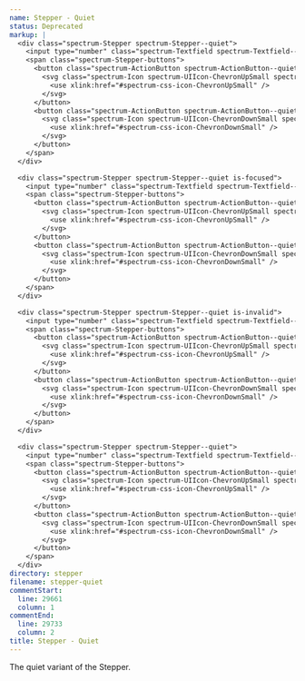 ```yaml
---
name: Stepper - Quiet
status: Deprecated
markup: |
  <div class="spectrum-Stepper spectrum-Stepper--quiet">
    <input type="number" class="spectrum-Textfield spectrum-Textfield--quiet spectrum-Stepper-input" placeholder="Enter a number" min="-2" max="2" step="0.5">
    <span class="spectrum-Stepper-buttons">
      <button class="spectrum-ActionButton spectrum-ActionButton--quiet spectrum-Stepper-stepUp" tabindex="-1">
        <svg class="spectrum-Icon spectrum-UIIcon-ChevronUpSmall spectrum-Stepper-stepUpIcon" focusable="false" aria-hidden="true">
          <use xlink:href="#spectrum-css-icon-ChevronUpSmall" />
        </svg>
      </button>
      <button class="spectrum-ActionButton spectrum-ActionButton--quiet spectrum-Stepper-stepDown" tabindex="-1">
        <svg class="spectrum-Icon spectrum-UIIcon-ChevronDownSmall spectrum-Stepper-stepDownIcon" focusable="false" aria-hidden="true">
          <use xlink:href="#spectrum-css-icon-ChevronDownSmall" />
        </svg>
      </button>
    </span>
  </div>

  <div class="spectrum-Stepper spectrum-Stepper--quiet is-focused">
    <input type="number" class="spectrum-Textfield spectrum-Textfield--quiet spectrum-Stepper-input" placeholder="Enter a number" min="-2" max="2" step="0.5">
    <span class="spectrum-Stepper-buttons">
      <button class="spectrum-ActionButton spectrum-ActionButton--quiet spectrum-Stepper-stepUp" tabindex="-1">
        <svg class="spectrum-Icon spectrum-UIIcon-ChevronUpSmall spectrum-Stepper-stepUpIcon" focusable="false" aria-hidden="true">
          <use xlink:href="#spectrum-css-icon-ChevronUpSmall" />
        </svg>
      </button>
      <button class="spectrum-ActionButton spectrum-ActionButton--quiet spectrum-Stepper-stepDown" tabindex="-1">
        <svg class="spectrum-Icon spectrum-UIIcon-ChevronDownSmall spectrum-Stepper-stepDownIcon" focusable="false" aria-hidden="true">
          <use xlink:href="#spectrum-css-icon-ChevronDownSmall" />
        </svg>
      </button>
    </span>
  </div>

  <div class="spectrum-Stepper spectrum-Stepper--quiet is-invalid">
    <input type="number" class="spectrum-Textfield spectrum-Textfield--quiet spectrum-Stepper-input" placeholder="Enter a number" min="-2" max="2" step="0.5">
    <span class="spectrum-Stepper-buttons">
      <button class="spectrum-ActionButton spectrum-ActionButton--quiet spectrum-Stepper-stepUp" tabindex="-1">
        <svg class="spectrum-Icon spectrum-UIIcon-ChevronUpSmall spectrum-Stepper-stepUpIcon" focusable="false" aria-hidden="true">
          <use xlink:href="#spectrum-css-icon-ChevronUpSmall" />
        </svg>
      </button>
      <button class="spectrum-ActionButton spectrum-ActionButton--quiet spectrum-Stepper-stepDown" tabindex="-1">
        <svg class="spectrum-Icon spectrum-UIIcon-ChevronDownSmall spectrum-Stepper-stepDownIcon" focusable="false" aria-hidden="true">
          <use xlink:href="#spectrum-css-icon-ChevronDownSmall" />
        </svg>
      </button>
    </span>
  </div>

  <div class="spectrum-Stepper spectrum-Stepper--quiet">
    <input type="number" class="spectrum-Textfield spectrum-Textfield--quiet spectrum-Stepper-input" placeholder="Enter a number" min="-2" max="2" step="0.5" disabled>
    <span class="spectrum-Stepper-buttons">
      <button class="spectrum-ActionButton spectrum-ActionButton--quiet spectrum-Stepper-stepUp" tabindex="-1" disabled>
        <svg class="spectrum-Icon spectrum-UIIcon-ChevronUpSmall spectrum-Stepper-stepUpIcon" focusable="false" aria-hidden="true">
          <use xlink:href="#spectrum-css-icon-ChevronUpSmall" />
        </svg>
      </button>
      <button class="spectrum-ActionButton spectrum-ActionButton--quiet spectrum-Stepper-stepDown" tabindex="-1" disabled>
        <svg class="spectrum-Icon spectrum-UIIcon-ChevronDownSmall spectrum-Stepper-stepDownIcon" focusable="false" aria-hidden="true">
          <use xlink:href="#spectrum-css-icon-ChevronDownSmall" />
        </svg>
      </button>
    </span>
  </div>
directory: stepper
filename: stepper-quiet
commentStart:
  line: 29661
  column: 1
commentEnd:
  line: 29733
  column: 2
title: Stepper - Quiet
---
```

The quiet variant of the Stepper.